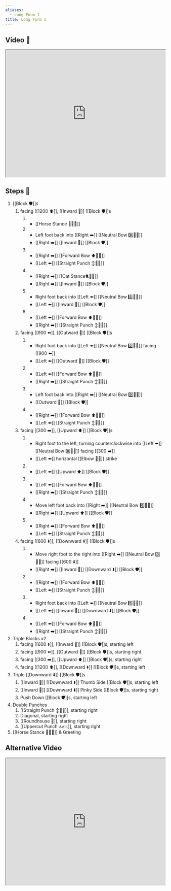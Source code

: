 ```yaml
---
aliases:
  - Long Form 1
title: Long Form 1
---
```


## Video 🎥

<iframe src="https://www.youtube.com/embed/Kfz8FRR9-IE" width="100%" height="400"></iframe>

## Steps 👣

1. [[Block 🛡️]]s
	1. facing [[1200 ⬆️]], [[Inward 🔽]] [[Block 🛡️]]s 
	    1. - [[Horse Stance 🏇🧍‍♂️]] 
		2. - Left foot back into [[Right ➡️]] [[Neutral Bow 0️⃣🧍‍♂️]] 
            - [[Right ➡️]] [[Inward 🔽]] [[Block 🛡️]] 
		3. - [[Right ➡️]] [[Forward Bow ⬆️🧍‍♂️]] 
		    - [[Left ⬅️]] [[Straight Punch ↕️👊💥]] 
		4. - [[Right ➡️]] [[Cat Stance🐈🧍‍♂️]] 
		    - [[Right ➡️]] [[Inward 🔽]] [[Block 🛡️]] 
		5. - Right foot back into [[Left ⬅️]] [[Neutral Bow 0️⃣🧍‍♂️]] 
		    - [[Left ⬅️]] [[Inward 🔽]] [[Block 🛡️]] 
		6. - [[Left ⬅️]] [[Forward Bow ⬆️🧍‍♂️]] 
		    - [[Right ➡️]] [[Straight Punch ↕️👊💥]]
    2. facing [[900 ⬅️]], [[Outward 🔼]] [[Block 🛡️]]s 
		1. - Right foot back into [[Left ⬅️]] [[Neutral Bow 0️⃣🧍‍♂️]] facing [[900 ⬅️]] 
		    - [[Left ⬅️]] [[Outward 🔼]] [[Block 🛡️]] 
		2. - [[Left ⬅️]] [[Forward Bow ⬆️🧍‍♂️]] 
		    - [[Right ➡️]] [[Straight Punch ↕️👊💥]] 
		3. - Left foot back into [[Right ➡️]] [[Neutral Bow 0️⃣🧍‍♂️]] 
			- [[Outward 🔼]] [[Block 🛡️]] 
		4. - [[Right ➡️]] [[Forward Bow ⬆️🧍‍♂️]] 
			- [[Left ⬅️]] [[Straight Punch ↕️👊💥]]
	3. facing [[300 ➡️]], [[Upward ⬆️]] [[Block 🛡️]]s 
		1. - Right foot to the left, turning counterclockwise into [[Left ⬅️]] [[Neutral Bow 0️⃣🧍‍♂️]] facing [[300 ➡️]] 
			- [[Left ⬅️]] horizontal [[Elbow 💪💥]] strike 
		2. - [[Left ⬅️]] [[Upward ⬆️]] [[Block 🛡️]] 
		3. - [[Left ⬅️]] [[Forward Bow ⬆️🧍‍♂️]] 
			- [[Right ➡️]] [[Straight Punch ↕️👊💥]] 
		4. - Move left foot back into [[Right ➡️]] [[Neutral Bow 0️⃣🧍‍♂️]] 
			- [[Right ➡️]] [[Upward ⬆️]] [[Block 🛡️]] 
		5. - [[Right ➡️]] [[Forward Bow ⬆️🧍‍♂️]] 
			- [[Left ⬅️]] [[Straight Punch ↕️👊💥]]
	4. facing [[600 ⬇️]], [[Downward ⬇️]] [[Block 🛡️]]s 
		1. - Move right foot to the right into [[Right ➡️]] [[Neutral Bow 0️⃣🧍‍♂️]] facing [[600 ⬇️]] 
			- [[Right ➡️]] [[Inward 🔽]] [[Downward ⬇️]] [[Block 🛡️]] 
		2. - [[Right ➡️]] [[Forward Bow ⬆️🧍‍♂️]] 
			- [[Left ⬅️]] [[Straight Punch ↕️👊💥]] 
		3. - Right foot back into [[Left ⬅️]] [[Neutral Bow 0️⃣🧍‍♂️]] 
			- [[Left ⬅️]] [[Inward 🔽]] [[Downward ⬇️]] [[Block 🛡️]] 
		4. - [[Left ⬅️]] [[Forward Bow ⬆️🧍‍♂️]] 
			- [[Right ➡️]] [[Straight Punch ↕️👊💥]]
2. Triple Blocks x2
	1. facing [[600 ⬇️]], [[Inward 🔽]] [[Block 🛡️]]s, starting left
	2. facing [[900 ⬅️]], [[Outward 🔼]] [[Block 🛡️]]s, starting right
	3. facing [[300 ➡️]], [[Upward ⬆️]] [[Block 🛡️]]s, starting right
	4. facing [[1200 ⬆️]], [[Downward ⬇️]] [[Block 🛡️]]s, starting left
3. Triple [[Downward ⬇️]] [[Block 🛡️]]s
	1. [[Inward 🔽]] [[Downward ⬇️]] Thumb Side [[Block 🛡️]]s, starting left
	2. [[Inward 🔽]] [[Downward ⬇️]] Pinky Side [[Block 🛡️]]s, starting right
	3. Push Down [[Block 🛡️]]s, starting left
4. Double Punches
	1. [[Straight Punch ↕️👊💥]], starting right
	2. Diagonal, starting right
	3. [[Roundhouse 🔄]], starting right
	4. [[Uppercut Punch 🔝✊💥]], starting right
5. [[Horse Stance 🏇🧍‍♂️]] & Greeting

## Alternative Video

<iframe src="https://www.youtube.com/embed/ZtmvWpdK84E" width="100%" height="400"></iframe>
